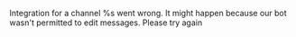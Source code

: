 Integration for a channel %s went wrong. It might happen because our bot wasn't permitted to edit messages. Please try again
